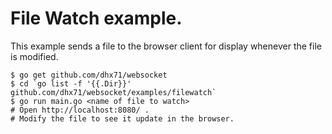 # File Watch example.

This example sends a file to the browser client for display whenever the file is modified.

    $ go get github.com/dhx71/websocket
    $ cd `go list -f '{{.Dir}}' github.com/dhx71/websocket/examples/filewatch`
    $ go run main.go <name of file to watch>
    # Open http://localhost:8080/ .
    # Modify the file to see it update in the browser.
